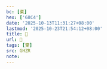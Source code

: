 ```yaml
---
bc: [棄]
hex: ['68C4']
date: '2025-10-13T11:31:27+08:00'
lastmod: '2025-10-23T21:54:12+08:00'
title: 󰩟
url: 󰩟
tags: [棄]
src: GHZR
note:
---
```

